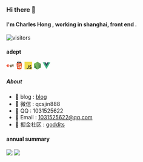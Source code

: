 ### Hi there 👋
#### I'm Charles Hong , working in shanghai, front end .

![visitors](https://visitor-badge.glitch.me/badge?page_id=goddits.goddits)

#### adept
<code><img height="20" src="https://raw.githubusercontent.com/github/explore/80688e429a7d4ef2fca1e82350fe8e3517d3494d/topics/git/git.png"></code>
<code><img height="20" src="https://raw.githubusercontent.com/github/explore/80688e429a7d4ef2fca1e82350fe8e3517d3494d/topics/html/html.png"></code>
<code><img height="20" src="https://raw.githubusercontent.com/github/explore/80688e429a7d4ef2fca1e82350fe8e3517d3494d/topics/javascript/javascript.png"></code>
<code><img height="20" src="https://raw.githubusercontent.com/github/explore/80688e429a7d4ef2fca1e82350fe8e3517d3494d/topics/nodejs/nodejs.png"></code>
<code><img height="20" src="https://raw.githubusercontent.com/github/explore/80688e429a7d4ef2fca1e82350fe8e3517d3494d/topics/vue/vue.png"></code>

##### About
- 🌱 blog : [blog](https://cax0.com)
- 💬 微信 : qcsjin888
- 🐧 QQ : 1031525622
- 📧 Email : 1031525622@qq.com
- 📁 掘金社区 : [goddits](https://juejin.cn/user/4046680706782269)
#### annual summary
<img align="" height="140px" src="https://github-readme-stats.vercel.app/api?username=goddits&show_icons=true&icon_color=CE1D2D&text_color=718096&bg_color=0,EC6C6C,FFD479,FFFC79,73FA79&theme=graywhite&locale=cn"  /> <img align="" height="140px" src="https://github-readme-stats.vercel.app/api/top-langs/?username=goddits&show_icons=true&icon_color=CE1D2D&text_color=718096&bg_color=0,EC6C6C,FFD479,FFFC79,73FA79&theme=graywhite&locale=cn" />


